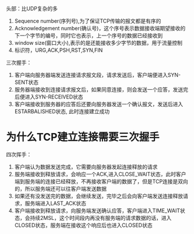 头部：比UDP复杂的多
  1. Sequence number(序列号),为了保证TCP传输的报文都是有序的
  2. Acknowledgement number(确认号)，这个序号表示数据接收端期望接收的下一个字节的编号，同时它也表示，上一个序号的数据已经接收到
  3. window size(窗口大小),表示的是还能接收多少字节的数据，用于流量控制
  4. 标识符，URG,ACK,PSH,RST,SYN,FIN

三次握手：
  1. 客户端向服务器端发送连接请求报文段，请求发送后，客户端便进入SYN-SENT状态
  2. 服务器端接收到连接请求报文后，如果同意连接，则会发送一个应答，发送完后便进入SYN-RECEIVED状态
  3. 客户端接收到服务器的应答后还要向服务器发送一个确认报文，发送后进入ESTARBALISHED状态,
  此时连接建立成功

  # 为什么TCP建立连接需要三次握手
四次挥手：
  1. 客户端认为数据发送完成，它需要向服务器发起连接释放的请求
  2. 服务端接收到释放请求，会响应一个ACK,进入CLOSE_WAIT状态，此时客户端到服务端的连接已经释放，不再接收客户端的数据了，但是TCP连接是双向的，所以服务端还可以往客户端发送数据
  3. 如果还有没发送完的数据，会继续发送，完毕之后会向客户端发送连接释放请求，服务端进入LAST_ACK状态
  4. 客户端接收到释放请求，向服务端发送确认应答，客户端进入TIME_WAIT状态，会持续2MSL，这个时间段内再没有服务端的请求数据的话，进入CLOSED状态，服务端在接收这个响应后也进入CLOSED状态
